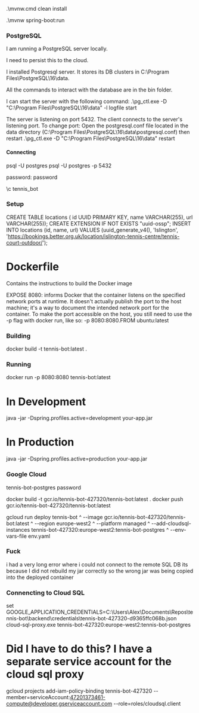 
.\mvnw.cmd clean install

.\mvnw spring-boot:run



### PostgreSQL
I am running a PostgreSQL server locally.

I need to persist this to the cloud.

I installed Postgresql server. It stores its DB clusters in C:\Program Files\PostgreSQL\16\data.

All the commands to interact with the database are in the bin folder.

I can start the server with the following command:
.\pg_ctl.exe -D "C:\Program Files\PostgreSQL\16\data" -l logfile start


The server is listening on port 5432.
The client connects to the server's listening port.
To change port:
Open the postgresql.conf file located in the data directory (C:\Program Files\PostgreSQL\16\data\postgresql.conf)
then restart
.\pg_ctl.exe -D "C:\Program Files\PostgreSQL\16\data" restart

#### Connecting
psql -U postgres
psql -U postgres -p 5432

password: password

\c tennis_bot




### Setup
CREATE TABLE locations (    id UUID PRIMARY KEY,    name VARCHAR(255),    url VARCHAR(255));
CREATE EXTENSION IF NOT EXISTS "uuid-ossp";
INSERT INTO locations (id, name, url) VALUES (uuid_generate_v4(), 'Islington', 'https://bookings.better.org.uk/location/islington-tennis-centre/tennis-court-outdoor/');

# Dockerfile
Contains the instructions to build the Docker image

EXPOSE 8080: informs Docker that the container listens on the specified network ports at runtime.
It doesn't actually publish the port to the host machine; it's a way to document the intended network port for the container. To make the port accessible on the host, you still need to use the -p flag with docker run, like so: -p 8080:8080.FROM ubuntu:latest

### Building
docker build -t tennis-bot:latest .

### Running
docker run -p 8080:8080 tennis-bot:latest

# In Development
java -jar -Dspring.profiles.active=development your-app.jar
# In Production
java -jar -Dspring.profiles.active=production your-app.jar


### Google Cloud
tennis-bot-postgres
password

docker build -t gcr.io/tennis-bot-427320/tennis-bot:latest .
docker push gcr.io/tennis-bot-427320/tennis-bot:latest

gcloud run deploy tennis-bot ^
--image gcr.io/tennis-bot-427320/tennis-bot:latest ^
--region europe-west2 ^
--platform managed ^
--add-cloudsql-instances tennis-bot-427320:europe-west2:tennis-bot-postgres ^
--env-vars-file env.yaml

### Fuck
i had a very long error where i could not connect to the remote SQL DB
its because I did not rebuild my jar correctly so the wrong jar was being copied into the deployed container

### Connencting to Cloud SQL
set GOOGLE_APPLICATION_CREDENTIALS=C:\Users\Alex\Documents\Repos\tennis-bot\backend\credentials\tennis-bot-427320-d9365ffc068b.json
cloud-sql-proxy.exe tennis-bot-427320:europe-west2:tennis-bot-postgres


# Did I have to do this? I have a separate service account for the cloud sql proxy
gcloud projects add-iam-policy-binding tennis-bot-427320  --member=serviceAccount:47201373461-compute@developer.gserviceaccount.com --role=roles/cloudsql.client

